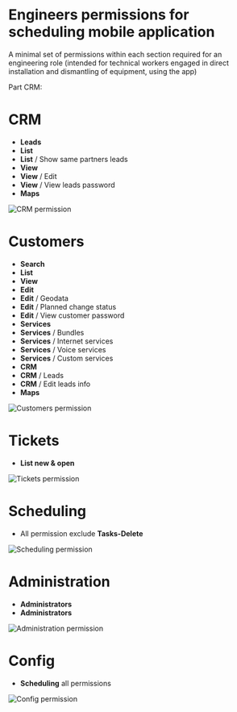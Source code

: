 Engineers permissions for scheduling mobile application
=========

A minimal set of permissions within each section required for an engineering role (intended for technical workers engaged in direct installation and dismantling of equipment, using the app)

Part CRM:

CRM
========

* **Leads**
* **List**
* **List** / Show same partners leads
* **View**
* **View** / Edit
* **View** / View leads password
* **Maps**

![CRM permission](crm_permission.jpg)

Customers
========

* **Search**
* **List**
* **View**
* **Edit**
* **Edit** / Geodata
* **Edit** / Planned change status
* **Edit** / View customer password
* **Services**
* **Services** / Bundles
* **Services** / Internet services
* **Services** / Voice services
* **Services** / Custom services
* **CRM**
* **CRM** / Leads
* **CRM** / Edit leads info
* **Maps**

![Customers permission](customers_permission.jpg)

Tickets
========

* **List new & open**

![Tickets permission](ticket_permission.png)

Scheduling
========

* All permission exclude **Tasks-Delete**

![Scheduling permission](scheduling_permission.jpg)

Administration
========

* **Administrators**
* **Administrators**

![Administration permission](admin_permission.png)

Config
========

* **Scheduling** all permissions

![Config permission](config_permission.png)
